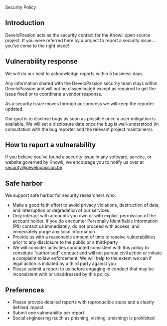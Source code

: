 Security Policy

## Introduction
DeveloPassion acts as the security contact for the Knowii open source project. If you were referred here by a project to report a security issue… you've come to the right place!

## Vulnerability response
We will do our best to acknowledge reports within 5 business days.

Any information shared with the DeveloPassion security team stays within DeveloPassion and will not be disseminated except as required to get the issue fixed or to coordinate a vendor response.

As a security issue moves through our process we will keep the reporter updated.

Our goal is to disclose bugs as soon as possible once a user mitigation is available. We will set a disclosure date once the bug is well-understood (in consultation with the bug reporter and the relevant project maintainers).

## How to report a vulnerability
If you believe you’ve found a security issue in any software, service, or website governed by Knowii, we encourage you to notify us over at security@developassion.be. 

## Safe harbor
We support safe harbor for security researchers who:

- Make a good faith effort to avoid privacy violations, destruction of data, and interruption or degradation of our services
- Only interact with accounts you own or with explicit permission of the account holder. If you do encounter Personally Identifiable Information (PII) contact us immediately, do not proceed with access, and immediately purge any local information
- Provide us with a reasonable amount of time to resolve vulnerabilities prior to any disclosure to the public or a third-party
- We will consider activities conducted consistent with this policy to constitute “authorised” conduct and will not pursue civil action or initiate a complaint to law enforcement. We will help to the extent we can if legal action is initiated by a third party against you
- Please submit a report to us before engaging in conduct that may be inconsistent with or unaddressed by this policy.

## Preferences
- Please provide detailed reports with reproducible steps and a clearly defined impact
- Submit one vulnerability per report
- Social engineering (such as phishing, vishing, smishing) is prohibited
